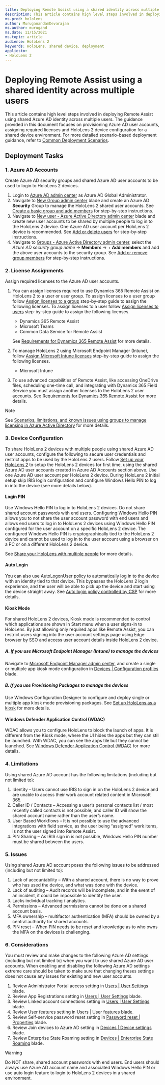 ```yaml
---
title: Deploying Remote Assist using a shared identity across multiple users
description: This article contains high level steps involved in deploying Remote Assist using shared Azure AD identity across multiple users. The guidance provided in this document focuses on provisioning Azure AD user accounts, assigning required licenses and HoloLens 2 device configuration for a shared device environment. For more detailed scenario-based deployment guidance refer to [Common Deployment Scenarios](hololens-requirements.md).
ms.prod: hololens
author: MuruganandamDevarajan
ms.author: murugand
ms.date: 11/15/2021
ms.topic: article
audience: HoloLens 2
keywords: HoloLens, shared device, deployment
appliesto:
- HoloLens 2
---
```


# Deploying Remote Assist using a shared identity across multiple users

This article contains high level steps involved in deploying Remote Assist using shared Azure AD identity across multiple users. The guidance provided in this document focuses on provisioning Azure AD user accounts, assigning required licenses and HoloLens 2 device configuration for a shared device environment. For more detailed scenario-based deployment guidance, refer to [Common Deployment Scenarios](hololens-requirements.md).

## Deployment Tasks

### 1. Azure AD Accounts

Create Azure AD security groups and shared Azure AD user accounts to be used to login to HoloLens 2 devices.

1. Login to [Azure AD admin center](https://aad.portal.azure.com/) as Azure AD Global Administrator.
1. Navigate to [New Group admin center](https://aad.portal.azure.com/#blade/Microsoft_AAD_IAM/AddGroupBlade) blade and create an Azure AD **Security** Group to manage the HoloLens 2 shared user accounts. See [Create a basic group and add members](/azure/active-directory/fundamentals/active-directory-groups-create-azure-portal#create-a-basic-group-and-add-members) for step-by-step instructions.
1. Navigate to [New user - Azure Active Directory admin center](https://aad.portal.azure.com/#blade/Microsoft_AAD_IAM/UsersManagementMenuBlade/MsGraphUsers) blade and create new user accounts to be shared by multiple people to log in to the HoloLens 2 device. One Azure AD user account per HoloLens 2 device is recommended. See [Add or delete users](/azure/active-directory/fundamentals/add-users-azure-active-directory) for step-by-step instructions.
1. Navigate to [Groups - Azure Active Directory admin center](https://aad.portal.azure.com/#blade/Microsoft_AAD_IAM/GroupsManagementMenuBlade/AllGroups), select the *Azure AD security group name* -> **Members** -> + **Add members** and add the above user accounts to the security group. See [Add or remove group members](/azure/active-directory/fundamentals/active-directory-groups-members-azure-portal) for step-by-step instructions.

### 2. License Assignments

Assign required licenses to the Azure AD user accounts.

1. You can assign licenses required to use Dynamics 365 Remote Assist on HoloLens 2 to a user or user group. To assign licenses to a user group follow [Assign licenses to a group](/azure/active-directory/enterprise-users/licensing-groups-assign) step-by-step guide to assign the following licenses. To assign licenses to a user follow [Assign licenses to users](/microsoft-365/admin/manage/assign-licenses-to-users?view=o365-worldwide) step-by-step guide to assign the following licenses.
    - Dynamics 365 Remote Assist
    - Microsoft Teams
    - Common Data Service for Remote Assist

    See [Requirements for Dynamics 365 Remote Assist](/dynamics365/mixed-reality/remote-assist/requirements#dynamics-365-remote-assist-app-user) for more details.

1. To manage HoloLens 2 using Microsoft Endpoint Manager (Intune), follow [Assign Microsoft Intune licenses](/mem/intune/fundamentals/licenses-assign) step-by-step guide to assign the following licenses.
    - Microsoft Intune

1. To use advanced capabilities of Remote Assist, like accessing OneDrive files, scheduling one-time call, and integrating with Dynamics 365 Field Service you must assign another licenses to the HoloLens 2 user accounts. See [Requirements for Dynamics 365 Remote Assist](/dynamics365/mixed-reality/remote-assist/requirements#dynamics-365-remote-assist-app-user) for more details.

> [!NOTE]
> See [Scenarios, limitations, and known issues using groups to manage licensing in Azure Active Directory](/azure/active-directory/enterprise-users/licensing-group-advanced) for more details.

### 3. Device Configuration

To share HoloLens 2 devices with multiple people using shared Azure AD user accounts, configure the following to secure user credentials and restrict apps to be used by the HoloLens 2 users. Follow [Set up your HoloLens 2](hololens2-start.md) to setup the HoloLens 2 devices for first time, using the shared Azure AD user accounts created in Azure AD Accounts section above. Use one Azure AD user account per HoloLens 2 device. During HoloLens 2 initial setup skip IRIS login configuration and configure Windows Hello PIN to log in into the device (see more details below).

#### Login PIN

Use Windows Hello PIN to log in to HoloLens 2 devices. Do not share shared account passwords with end users. Configuring Windows Hello PIN allows you to not share the user account password with end users and allows end users to log in to HoloLens 2 devices using Windows Hello PIN configured for the user account on a specific HoloLens 2 device. The configured Windows Hello PIN is cryptographically tied to the HoloLens 2 device and cannot be used to log in to the user account using a browser on a PC or on a different HoloLens 2 device.

See [Share your HoloLens with multiple people](hololens-multiple-users.md) for more details.

#### Auto Login

You can also use AutoLogonUser policy to automatically log in to the device with an identity tied to that device. This bypasses the HoloLens 2 login experience, and the user will be able to pick up the device and start using the device straight away.
See [Auto login policy controlled by CSP](hololens-release-notes.md#auto-login-policy-controlled-by-csp) for more details.

#### Kiosk Mode

For shared HoloLens 2 devices, Kiosk mode is recommended to control which applications are shown in Start menu when a user signs-in to HoloLens. By just allowing only required apps like Remote Assist, you can restrict users signing into the user account settings page using Edge browser by SSO and access user account details inside HoloLens 2 device.

##### A. If you use Microsoft Endpoint Manager (Intune) to manage the devices

Navigate to [Microsoft Endpoint Manager admin center](https://endpoint.microsoft.com/), and create a single or multiple app kiosk mode configuration in [Devices | Configuration profiles](https://endpoint.microsoft.com/#blade/Microsoft_Intune_DeviceSettings/DevicesMenu/configurationProfiles) blade.

##### B. If you use Provisioning Packages to manage the devices

Use Windows Configuration Designer to configure and deploy single or multiple app kiosk mode provisioning packages.
See [Set up HoloLens as a kiosk](hololens-kiosk.md?tabs=intunecustom%2Cnonaadlogon#steps-in-configuring-kiosk-mode-for-hololens) for more details.

#### Windows Defender Application Control (WDAC)

WDAC allows you to configure HoloLens to block the launch of apps. It is different from the Kiosk mode, where the UI hides the apps but they can still be launched. With WDAC, you can see the apps tile but they cannot be launched.
See [Windows Defender Application Control (WDAC)](windows-defender-application-control-wdac.md) for more details.

### 4. Limitations

Using shared Azure AD account has the following limitations (including but not limited to):

1. Identity – Users cannot use IRIS to sign in on the HoloLens 2 device and are unable to access their work account related content in Microsoft 365.
1. Caller ID / Contacts – Accessing a user’s personal contacts list / most recently called contacts is not possible, and caller ID will show the shared account name rather than the user’s name.
1. User Based Workflows – It is not possible to use the advanced integrations with field service, as the user being “assigned” work items, is not the user signed into Remote Assist.
1. PIN Sharing – As IRIS sign in is not possible, Windows Hello PIN number must be shared between the users.

### 5. Issues

Using shared Azure AD account poses the following issues to be addressed (including but not limited to):

1. Lack of accountability – With a shared account, there is no way to prove who has used the device, and what was done with the device.
1. Lack of auditing – Audit records will be incomplete, and in the event of an incident, it could be impossible to identify the user.
1. Lacks individual tracking / analytics.
1. Permissions – Advanced permissions cannot be done on a shared account basis.
1. MFA ownership – multifactor authentication (MFA) should be owned by a central authority for shared accounts.
1. PIN reset – When PIN needs to be reset and knowledge as to who owns the MFA on the devices is challenging.

### 6. Considerations

You must review and make changes to the following Azure AD settings (including but not limited to) when you want to use shared Azure AD user accounts. When enabling and disabling the following Azure AD settings extreme care should be taken to make sure that changing theses settings does not cause any issues for existing and new user accounts.

1. Review Administrator Portal access setting in [Users | User Settings](https://aad.portal.azure.com/#blade/Microsoft_AAD_IAM/UsersManagementMenuBlade/UserSettings) blade.
1. Review App Registrations setting in [Users | User Settings](https://aad.portal.azure.com/#blade/Microsoft_AAD_IAM/UsersManagementMenuBlade/UserSettings) blade.
1. Review Linked account connections setting in [Users | User Settings](https://aad.portal.azure.com/#blade/Microsoft_AAD_IAM/UsersManagementMenuBlade/UserSettings) blade.
1. Review User features setting in [Users | User features](https://aad.portal.azure.com/#blade/Microsoft_AAD_IAM/FeatureSettingsBlade) blade.
1. Review Self-service password reset setting in [Password reset | Properties](https://aad.portal.azure.com/#blade/Microsoft_AAD_IAM/PasswordResetMenuBlade/Properties) blade.
1. Review Join devices to Azure AD setting in [Devices | Device settings](https://aad.portal.azure.com/#blade/Microsoft_AAD_Devices/DevicesMenuBlade/DeviceSettings/menuId/) blade.
1. Review Enterprise State Roaming setting in [Devices | Enterprise State Roaming](https://aad.portal.azure.com/#blade/Microsoft_AAD_Devices/DevicesMenuBlade/RoamingSettings/menuId/) blade.

> [!WARNING]
> Do NOT share, shared account passwords with end users. End users should always use Azure AD account name and associated Windows Hello PIN or use auto login feature to login to HoloLens 2 devices in a shared environment.
